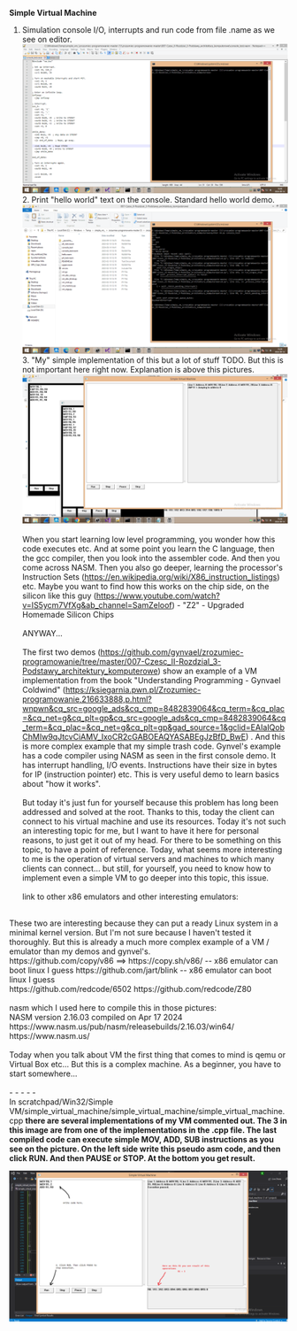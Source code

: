 <b>Simple Virtual Machine</b><br />
1. Simulation console I/O, interrupts and run code from file .name as we see on editor.<br />
![dump](https://github.com/KarolDuracz/scratchpad/blob/main/Win32/Simple%20VM/output_vm_console_test.gif?raw=true)
<br />2. Print "hello world" text on the console. Standard hello world demo. <br />
![dump](https://github.com/KarolDuracz/scratchpad/blob/main/Win32/Simple%20VM/output_vm_hello_world.gif?raw=true)
<br />3. "My" simple implementation of this but a lot of stuff TODO. But this is not important here right now. Explanation is above this pictures. <br />
![dump](https://github.com/KarolDuracz/scratchpad/blob/main/Win32/Simple%20VM/output_simple_vm_win32.gif?raw=true)
<br /><br />
When you start learning low level programming, you wonder how this code executes etc. And at some point you learn the C language, then the gcc compiler, then you look into the assembler code. And then you come across NASM. Then you also go deeper, learning the processor's Instruction Sets (https://en.wikipedia.org/wiki/X86_instruction_listings) etc. Maybe you want to find how this works on the chip side, on the silicon like this guy (https://www.youtube.com/watch?v=IS5ycm7VfXg&ab_channel=SamZeloof) - "Z2" - Upgraded Homemade Silicon Chips
<br /><br />
ANYWAY...
<br /><br />
The first two demos (https://github.com/gynvael/zrozumiec-programowanie/tree/master/007-Czesc_II-Rozdzial_3-Podstawy_architektury_komputerowe) show an example of a VM implementation from the book "Understanding Programming - Gynvael Coldwind" (https://ksiegarnia.pwn.pl/Zrozumiec-programowanie,216633888,p.html?wnpwn&cq_src=google_ads&cq_cmp=8482839064&cq_term=&cq_plac=&cq_net=g&cq_plt=gp&cq_src=google_ads&cq_cmp=8482839064&cq_term=&cq_plac=&cq_net=g&cq_plt=gp&gad_source=1&gclid=EAIaIQobChMIw9qJtcvCiAMV_IxoCR2cGABOEAQYASABEgJzBfD_BwE) . And this is more complex example that my simple trash code. Gynvel's example has a code compiler using NASM as seen in the first console demo. It has interrupt handling, I/O events. Instructions have their size in bytes for IP (instruction pointer) etc. This is very useful demo to learn basics about "how it works".
<br /><br />
But today it's just fun for yourself because this problem has long been addressed and solved at the root. Thanks to this, today the client can connect to his virtual machine and use its resources. Today it's not such an interesting topic for me, but I want to have it here for personal reasons, to just get it out of my head. For there to be something on this topic, to have a point of reference. Today, what seems more interesting to me is the operation of virtual servers and machines to which many clients can connect... but still, for yourself, you need to know how to implement even a simple VM to go deeper into this topic, this issue.
<br /><br />
link to other x86 emulators and other interesting emulators:
<br />
These two are interesting because they can put a ready Linux system in a minimal kernel version. But I'm not sure because I haven't tested it thoroughly. But this is already a much more complex example of a VM / emulator than my demos and gynvel's.
<br />
https://github.com/copy/v86 ==> https://copy.sh/v86/ -- x86 emulator can boot linux I guess
https://github.com/jart/blink -- x86 emulator can boot linux I guess
<br />
https://github.com/redcode/6502
https://github.com/redcode/Z80
<br /><br />
nasm which I used here to compile this in those pictures: <br /> 
NASM version 2.16.03 compiled on Apr 17 2024
https://www.nasm.us/pub/nasm/releasebuilds/2.16.03/win64/
https://www.nasm.us/
<br /><br />
Today when you talk about VM the first thing that comes to mind is qemu or Virtual Box etc... But this is a complex machine. As a beginner, you have to start somewhere...
<br /><br />
 - - - - - 
 <br />
 In scratchpad/Win32/Simple VM/simple_virtual_machine/simple_virtual_machine/simple_virtual_machine.cpp
<b>there are several implementations of my VM commented out. The 3 in this image are from one of the implementations in the .cpp file. The last compiled code can execute simple MOV, ADD, SUB instructions as you see on the picture. On the left side write this pseudo asm code, and then click RUN. And then PAUSE or STOP. At the bottom you get result.<b/>

![dump](https://raw.githubusercontent.com/KarolDuracz/scratchpad/main/Win32/Simple%20VM/54%20-%2014-09-2024%20-%20vm%20cd.png)
